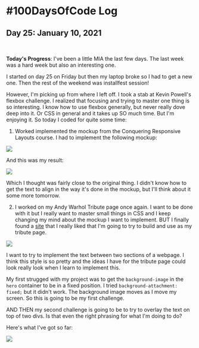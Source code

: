 # #100DaysOfCode Log

## Day 25: January 10, 2021

<br>

**Today's Progress**: I've been a little MIA the last few days. The last week was a hard week but also an interesting one. 

I started on day 25 on Friday but then my laptop broke so I had to get a new one. Then the rest of the weekend was installfest session!

However, I'm picking up from where I left off. I took a stab at Kevin Powell's flexbox challenge. I realized that focusing and trying to master one thing is so interesting. I know how to use flexbox generally, but never really dove deep into it. Or CSS in general and it takes up SO much time. But I'm enjoying it. So today I coded for quite some time:

1. Worked implemented the mockup from the Conquering Responsive Layouts course. I had to implement the following mockup:

![](https://i.imgur.com/6ghAlwh.png)

And this was my result:

![](https://i.imgur.com/S61XP3O.png)

  Which I thought was fairly close to the original thing. I didn't know how to get the text to align in the way it's done in the mockup, but I'll think about it some more tomorrow.

  2. I worked on my Andy Warhol Tribute page once again. I want to be done with it but I really want to master small things in CSS and I keep changing my mind about the mockup I want to implement. BUT I finally found a [site](https://www.behance.net/gallery/100881991/Origin?tracking_source=search_projects_recommended) that I really liked that I'm going to try to build and use as my tribute page.
    
 ![](https://i.imgur.com/F9Y6ZxS.png)

 I want to try to implement the text between two sections of a webpage. I think this style is so pretty and the ideas I have for the tribute page could look really look when I learn to implement this.

My first strugged with my project was to get the ```background-image``` in the ```hero``` container to be in a fixed position. I tried ```background-attachment: fixed;``` but it didn't work. The background image moves as I move my screen. So this is going to be my first challenge.

AND THEN my second challenge is going to be to try to overlay the text on top of two divs. Is that even the right phrasing for what I'm doing to do?

Here's what I've got so far:

![](https://i.imgur.com/KoPlyOy.gif)

